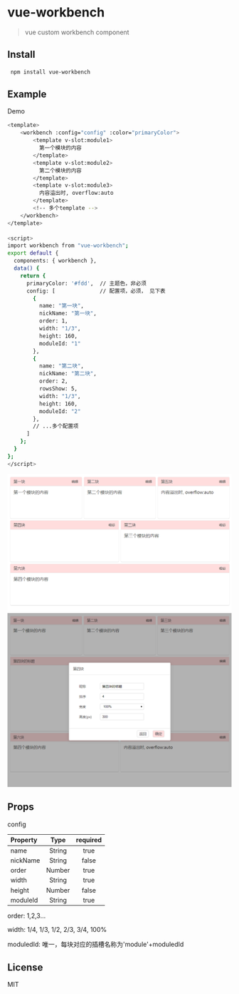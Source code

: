 # vue-workbench

> vue custom workbench component

## Install

``` bash
 npm install vue-workbench
```
## Example
 Demo
``` bash
<template>
    <workbench :config="config" :color="primaryColor">
        <template v-slot:module1>
          第一个模块的内容
        </template>
        <template v-slot:module2>
          第二个模块的内容
        </template>
        <template v-slot:module3>
          内容溢出时, overflow:auto
        </template>
        <!-- 多个template -->
    </workbench>
</template>

<script>
import workbench from "vue-workbench";
export default {
  components: { workbench },
  data() {
    return {
      primaryColor: '#fdd',  // 主题色，非必须
      config: [              // 配置项，必须， 见下表
        { 
          name: "第一块",
          nickName: "第一块",
          order: 1,
          width: "1/3",
          height: 160,
          moduleId: "1"
        },
        {
          name: "第二块",
          nickName: "第二块",
          order: 2,
          rowsShow: 5,
          width: "1/3",
          height: 160,
          moduleId: "2"
        },
        // ...多个配置项
      ]
    };
  }
};
</script>

```
![页面样式](https://github.com/santalzhou/vue-workbench/blob/master/page.png)
![页面样式](https://github.com/santalzhou/vue-workbench/blob/master/pageEdit.png)
## Props

config

| Property  | Type |required|
| :----- | :----: |:----:|
| name  | String |true |
| nickName  | String |false |
| order  | Number |true |
| width  | String |true |
| height  | Number |false |
| moduleId  | String |true |

order: 1,2,3...

width: 1/4, 1/3, 1/2, 2/3, 3/4, 100%

moduledId: 唯一，每块对应的插槽名称为'module'+moduledId

## License
MIT

